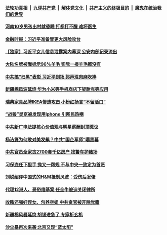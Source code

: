 

####  [法轮功真相](../../../../basic/blob/master/README.md?t=03292201) &nbsp;|&nbsp; [九评共产党](../../../../9ping.md/blob/master/README.md?t=03292201) &nbsp;|&nbsp; [解体党文化](../../../../jtdwh.md/blob/master/README.md?t=03292201)  &nbsp;|&nbsp; [共产主义的终极目的](../../../../gczydzjmd.md/blob/master/README.md?t=03292201) &nbsp;|&nbsp; [魔鬼在统治我们的世界](../../../../mgztzwmdsj.md/blob/master/README.md?t=03292201) 

#### [河南10岁男孩出村就昏睡 打都打不醒 难坏医生](../pages/soh5/489281.md?t=03292201) 
#### [金融时报：习近平准备冒更大风险攻台](../pages/soh5/489275.md?t=03292201) 
#### [【独家】习近平女儿信息泄露案内幕深 公安内部记录流出](../pages/soh5/489272.md?t=03292201) 
#### [大陆名牌被曝标示96%羊毛 实际一根羊毛都没有](../pages/soh5/489212.md?t=03292201) 
#### [中共搞“扫黑”表彰 习近平到场 郭声琨肉麻吹捧](../pages/soh5/489230.md?t=03292201) 
#### [新疆棉风波延烧 华为小米等手机商店下架耐克等应用](../pages/soh5/489194.md?t=03292201) 
#### [瑞典家具品牌IKEA惨遭攻击 小粉红扬言“不留活口”](../pages/soh5/489185.md?t=03292201) 
#### [“战狼”吴京被发现用Iphone 引网民热嘲](../pages/soh5/489155.md?t=03292201) 
#### [中共新广电法提核心价值观与明星薪酬封顶惹议](../pages/soh5/489146.md?t=03292201) 
#### [杨洁篪为何敢对美发飙？中共“国企军师”曝黑幕](../pages/soh5/489137.md?t=03292201) 
#### [中共官员全家贪2700套千亿房产 找警车护赌场](../pages/soh5/489134.md?t=03292201) 
#### [习保连任下狠手 抛又一帮规 不与中央一致定为首恶](../pages/soh5/489122.md?t=03292201) 
#### [刘锐绍评中国式的H&M抵制风波：受伤后发傻](../pages/soh5/489110.md?t=03292201) 
#### [代理12港人、恶俗维基案 任全牛被迫关闭律所](../pages/soh5/489092.md?t=03292201) 
#### [收贿还强奸侄女、包养空姐 中共贪官被开除党籍](../pages/soh5/489056.md?t=03292201) 
#### [新疆棉风暴延烧 胡锡进急了 专家析玄机](../pages/soh5/488987.md?t=03292201) 
#### [沙尘暴再次来袭  北京又现“蓝太阳”](../pages/soh5/488978.md?t=03292201) 
